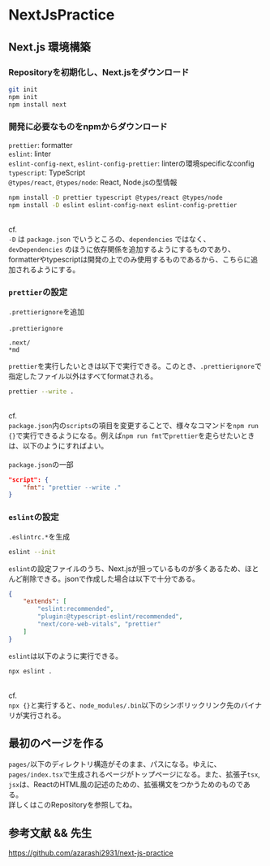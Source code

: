 # NextJsPractice

## Next.js 環境構築

### Repositoryを初期化し、Next.jsをダウンロード

```bash
git init
npm init
npm install next
```

### 開発に必要なものをnpmからダウンロード

`prettier`: formatter\
`eslint`: linter\
`eslint-config-next`, `eslint-config-prettier`: linterの環境specificなconfig\
`typescript`: TypeScript\
`@types/react`, `@types/node`: React, Node.jsの型情報
```bash
npm install -D prettier typescript @types/react @types/node
npm install -D eslint eslint-config-next eslint-config-prettier
```
\
cf.\
`-D` は `package.json` でいうところの、`dependencies` ではなく、`devDependencies` のほうに依存関係を追加するようにするものであり、
formatterやtypescriptは開発の上でのみ使用するものであるから、こちらに追加されるようにする。



### `prettier`の設定
`.prettierignore`を追加\
\
`.prettierignore`
```
.next/
*md
```
`prettier`を実行したいときは以下で実行できる。このとき、`.prettierignore`で指定したファイル以外はすべてformatされる。
```bash
prettier --write .
```
\
cf.\
`package.json`内の`scripts`の項目を変更することで、様々なコマンドを`npm run {}`で実行できるようになる。例えば`npm run fmt`で`prettier`を走らせたいときは、以下のようにすればよい。\
\
`package.json`の一部
```json
"script": {
    "fmt": "prettier --write ."
}
```

### `eslint`の設定
`.eslintrc.*`を生成
```bash
eslint --init
```
`eslint`の設定ファイルのうち、Next.jsが担っているものが多くあるため、ほとんど削除できる。jsonで作成した場合は以下で十分である。
```json
{
    "extends": [
        "eslint:recommended",
        "plugin:@typescript-eslint/recommended",
        "next/core-web-vitals", "prettier"
    ]
}
```
`eslint`は以下のように実行できる。
```bash
npx eslint .
```
\
cf.\
`npx {}`と実行すると、`node_modules/.bin`以下のシンボリックリンク先のバイナリが実行される。

## 最初のページを作る
`pages/`以下のディレクトリ構造がそのまま、パスになる。ゆえに、`pages/index.tsx`で生成されるページがトップページになる。また、拡張子`tsx`, `jsx`は、ReactのHTML風の記述のための、拡張構文をつかうためのものである。\
詳しくはこのRepositoryを参照してね。

## 参考文献 && 先生
https://github.com/azarashi2931/next-js-practice

